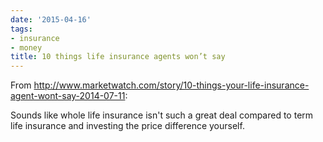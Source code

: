 ```yaml
---
date: '2015-04-16'
tags:
- insurance
- money
title: 10 things life insurance agents won’t say
---
```


From http://www.marketwatch.com/story/10-things-your-life-insurance-agent-wont-say-2014-07-11:

Sounds like whole life insurance isn't such a great deal compared to term life insurance and investing the price difference yourself.
